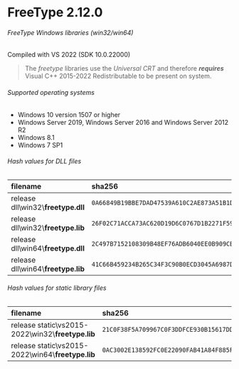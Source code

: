 FreeType 2.12.0
=========================
###### FreeType Windows libraries (win32/win64)
Compiled with VS 2022 (SDK 10.0.22000)
> The *freetype* libraries use the *Universal CRT* and therefore **_requires_** Visual C++ 2015-2022 Redistributable to be present on system.
###### Supported operating systems
- Windows 10 version 1507 or higher
- Windows Server 2019, Windows Server 2016 and Windows Server 2012 R2
- Windows 8.1
- Windows 7 SP1
###### Hash values for DLL files
| filename | sha256 |
| :-- | :-- |
| release dll\\win32\\**freetype.dll** | `0A66849B19BBE7DAD47539A610C2AE873A51B1DBD08897F7D90C770073D28BCE` |
| release dll\\win32\\**freetype.lib** | `26F02C71ACCA73AC620D19D6C0767D1B2271F59452C10C9B7FE87429B8616E42` |
| release dll\\win64\\**freetype.dll** | `2C497B7152108309B48EF76ADB6040EE0B909CBA06C7777F2BAAA68B50C80B6F` |
| release dll\\win64\\**freetype.lib** | `41C66B459234B265C34F3C90B0ECD3045A6987DF0FFCBDD27C9B0B262F715A4E` |
###### Hash values for static library files
| filename | sha256 |
| :-- | :-- |
| release static\\vs2015-2022\\win32\\**freetype.lib** | `21C0F38F5A709967C0F3DDFCE930B15617DD058127A0E4820CC771F31BF1D543` |
| release static\\vs2015-2022\\win64\\**freetype.lib** | `0AC3002E138592FC0E22090FAB41A84F885F24AF401B792BE40319B40AAB502E` |
